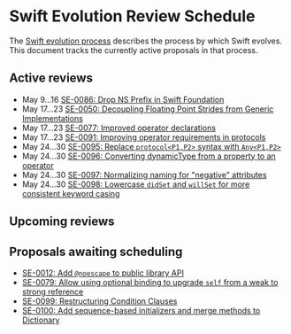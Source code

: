 # Swift Evolution Review Schedule

The [Swift evolution process][evolution-process] describes the process
by which Swift evolves. This document tracks the currently active
proposals in that process.

## Active reviews

* May 9...16 [SE-0086: Drop NS Prefix in Swift Foundation](proposals/0086-drop-foundation-ns.md)
* May 17...23 [SE-0050: Decoupling Floating Point Strides from Generic Implementations](proposals/0050-floating-point-stride.md)
* May 17...23 [SE-0077: Improved operator declarations](proposals/0077-operator-precedence.md)
* May 17...23 [SE-0091: Improving operator requirements in protocols](proposals/0091-improving-operators-in-protocols.md)
* May 24...30 [SE-0095: Replace `protocol<P1,P2>` syntax with `Any<P1,P2>`](proposals/0095-any-as-existential.md)
* May 24...30 [SE-0096: Converting dynamicType from a property to an operator](proposals/0096-dynamictype.md)
* May 24...30 [SE-0097: Normalizing naming for "negative" attributes](proposals/0097-negative-attributes.md)
* May 24...30 [SE-0098: Lowercase `didSet` and `willSet` for more consistent keyword casing](proposals/0098-didset-capitalization.md)

## Upcoming reviews

## Proposals awaiting scheduling

* [SE-0012: Add `@noescape` to public library API](proposals/0012-add-noescape-to-public-library-api.md)
* [SE-0079: Allow using optional binding to upgrade `self` from a weak to strong reference](proposals/0079-upgrade-self-from-weak-to-strong.md)
* [SE-0099: Restructuring Condition Clauses](proposals/0099-conditionclauses.md)
* [SE-0100: Add sequence-based initializers and merge methods to Dictionary](proposals/0100-add-sequence-based-init-and-merge-to-dictionary.md)

[evolution-process]: process.md  "The Swift evolution process"

